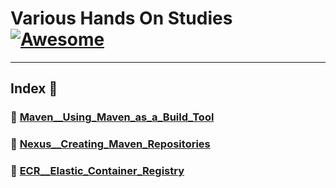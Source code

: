 Various Hands On Studies  [![Awesome](https://cdn.rawgit.com/sindresorhus/awesome/d7305f38d29fed78fa85652e3a63e154dd8e8829/media/badge.svg)](https://github.com/sindresorhus/awesome)
===============
<hr>

## Index 📜

### 🔖 [Maven__Using_Maven_as_a_Build_Tool](https://github.com/medipnegiz/Various_hands_on/tree/main/Maven__Using_Maven_as_a_Build_Tool)

### 🔖 [Nexus__Creating_Maven_Repositories](https://github.com/medipnegiz/Various_hands_on/tree/main/Nexus__Creating_Maven_Repositories)

### 🔖 [ECR__Elastic_Container_Registry](https://github.com/medipnegiz/Various_hands_on/tree/main/ECR__Elastic_Container_Registry)
